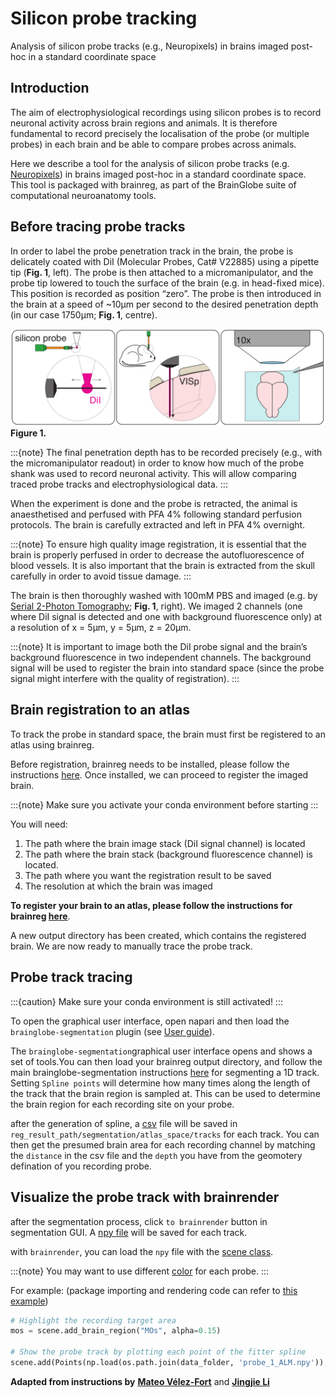# Silicon probe tracking
Analysis of silicon probe tracks (e.g., Neuropixels) in brains imaged post-hoc
in a standard coordinate space

## Introduction

The aim of electrophysiological recordings using silicon probes is to record neuronal activity across brain regions 
and animals. It is therefore fundamental to record precisely the localisation of the probe (or multiple probes) in 
each brain and be able to compare probes across animals.

Here we describe a tool for the analysis of silicon probe tracks (e.g. [Neuropixels](https://www.neuropixels.org/)) 
in brains imaged post-hoc in a standard coordinate space. This tool is packaged with brainreg, as part of the 
BrainGlobe suite of computational neuroanatomy tools.

## Before tracing probe tracks

In order to label the probe penetration track in the brain, the probe is delicately coated with DiI 
(Molecular Probes, Cat# V22885) using a pipette tip (**Fig. 1**, left). The probe is then attached to a 
micromanipulator, and the probe tip lowered to touch the surface of the brain (e.g. in head-fixed mice). 
This position is recorded as position “zero”. The probe is then introduced in the brain at a speed of \~10μm 
per second to the desired penetration depth (in our case 1750μm; **Fig. 1**, centre).

![Figure 1.](./images/brainglobe-segmentation-fig1.webp)
**Figure 1.**

:::{note}
The final penetration depth has to be recorded precisely (e.g., with the micromanipulator readout) in order to know 
how much of the probe shank was used to record neuronal activity. This will allow comparing traced probe tracks and 
electrophysiological data.
:::

When the experiment is done and the probe is retracted, the animal is anaesthetised and perfused with PFA 4% following 
standard perfusion protocols. The brain is carefully extracted and left in PFA 4% overnight.

:::{note}
To ensure high quality image registration, it is essential that the brain is properly perfused in order to decrease 
the autofluorescence of blood vessels. It is also important that the brain is extracted from the skull carefully in 
order to avoid tissue damage.
:::

The brain is then thoroughly washed with 100mM PBS and imaged (e.g. by 
[Serial 2-Photon Tomography](https://sainsburywellcomecentre.github.io/OpenSerialSection/acquisition/); **Fig. 1**, 
right). We imaged 2 channels (one where DiI signal is detected and one with background fluorescence only) at a 
resolution of x = 5μm, y = 5μm, z = 20μm.

:::{note}
It is important to image both the DiI probe signal and the brain’s background fluorescence in two independent channels. 
The background signal will be used to register the brain into standard space (since the probe signal might interfere 
with the quality of registration).
:::

## Brain registration to an atlas

To track the probe in standard space, the brain must first be registered to an atlas using brainreg.

Before registration, brainreg needs to be installed, please follow the instructions 
[here](/documentation/brainreg/installation). Once installed, we can proceed to register the imaged brain.

:::{note}
Make sure you activate your conda environment before starting
:::

You will need:

1. The path where the brain image stack (DiI signal channel) is located
2. The path where the brain stack (background fluorescence channel) is located.&#x20;
3. The path where you want the registration result to be saved
4. The resolution at which the brain was imaged

**To register your brain to an atlas, please follow the instructions for brainreg 
[here](/documentation/brainreg/user-guide/brainreg-napari)**.


A new output directory has been created, which contains the registered brain. We are now ready to manually 
trace the probe track.

## Probe track tracing

:::{caution}
Make sure your conda environment is still activated!
:::

To open the graphical user interface, open napari and then load the `brainglobe-segmentation` plugin (see 
[User guide](/documentation/brainglobe-segmentation/user-guide/index)).

The `brainglobe-segmentation`graphical user interface opens and shows a set of tools.You can then load your brainreg output 
directory, and follow the main brainglobe-segmentation instructions [here](./segmenting-1d-tracks) for 
segmenting a 1D track. Setting `Spline points` will determine how many times along the length of the track that 
the brain region is sampled at. This can be used to determine the brain region for each recording site on your probe.

after the generation of spline, a [csv](/documentation/brainglobe-segmentation/output-files) file will be saved in `reg_result_path/segmentation/atlas_space/tracks` for each track. You can then get the presumed brain area for each recording channel by matching the `distance` in the csv file and the `depth` you have from the geomotery defination of you recording probe.

## Visualize the probe track with brainrender
after the segmentation process, click `to brainrender` button in segmentation GUI. A [npy file](/documentation/brainglobe-segmentation/output-files) will be saved for each track. 

with `brainrender`, you can load the `npy` file with the [scene class](/documentation/brainrender/usage/scene). 

:::{note}
You may want to use different [color](https://matplotlib.org/stable/users/explain/colors/colormaps.html) for each probe.
:::

For example: (package importing and rendering code can refer to [this example](https://github.com/brainglobe/brainrender/blob/main/examples/add_cells.py))
```python
# Highlight the recording target area
mos = scene.add_brain_region("MOs", alpha=0.15)

# Show the probe track by plotting each point of the fitter spline
scene.add(Points(np.load(os.path.join(data_folder, 'probe_1_ALM.npy')), name="probe_1", colors="darkred",radius=50))
```

**Adapted from instructions by** [**Mateo Vélez-Fort**](https://www.sainsburywellcome.org/web/people/mateo-velez-fort) and [**Jingjie Li**](https://www.sainsburywellcome.org/web/people/jingjie-li)

